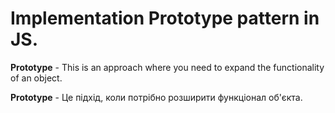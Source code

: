 # Implementation Prototype pattern in JS.

**Prototype** - This is an approach where you need to expand the functionality of an object.

**Prototype** - Це підхід, коли потрібно розширити функціонал об'єкта.